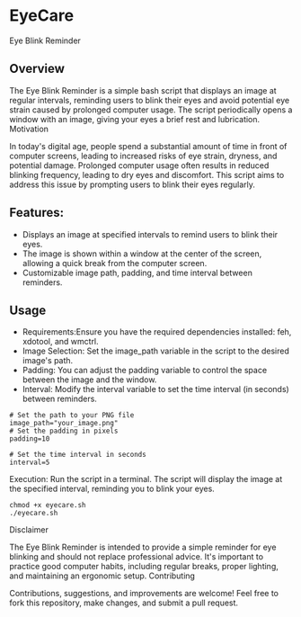 # EyeCare

Eye Blink Reminder

## Overview

The Eye Blink Reminder is a simple bash script that displays an image at regular intervals, reminding users to blink their eyes and avoid potential eye strain caused by prolonged computer usage. The script periodically opens a window with an image, giving your eyes a brief rest and lubrication.
Motivation

In today's digital age, people spend a substantial amount of time in front of computer screens, leading to increased risks of eye strain, dryness, and potential damage. Prolonged computer usage often results in reduced blinking frequency, leading to dry eyes and discomfort. This script aims to address this issue by prompting users to blink their eyes regularly.

## Features:
 
* Displays an image at specified intervals to remind users to blink their eyes.
* The image is shown within a window at the center of the screen, allowing a quick break from the computer screen.
* Customizable image path, padding, and time interval between reminders.


## Usage

* Requirements:Ensure you have the required dependencies installed: feh, xdotool, and wmctrl.
 *   Image Selection: Set the image_path variable in the script to the desired image's path.
  *  Padding: You can adjust the padding variable to control the space between the image and the window.
 *   Interval: Modify the interval variable to set the time interval (in seconds) between reminders.  
    

    # Set the path to your PNG file
    image_path="your_image.png"
    # Set the padding in pixels
    padding=10
    
    # Set the time interval in seconds
    interval=5


Execution: Run the script in a terminal. The script will display the image at the specified interval, reminding you to blink your eyes.

    chmod +x eyecare.sh
    ./eyecare.sh


Disclaimer

The Eye Blink Reminder is intended to provide a simple reminder for eye blinking and should not replace professional advice. It's important to practice good computer habits, including regular breaks, proper lighting, and maintaining an ergonomic setup.
Contributing

Contributions, suggestions, and improvements are welcome! Feel free to fork this repository, make changes, and submit a pull request.
